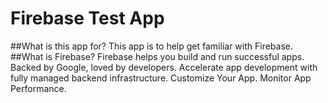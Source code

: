 # Firebase Test App
##What is this app for?
This app is to help get familiar with Firebase.
##What is Firebase?
Firebase helps you build and run successful apps. Backed by Google, loved by developers. Accelerate app development with fully managed backend infrastructure. Customize Your App. Monitor App Performance.
